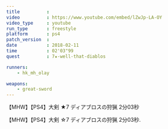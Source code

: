 ```yaml
---
title          :
video          : https://www.youtube.com/embed/lZwJp-LA-OY
video_type     : youtube
run_type       : freestyle
platform       : ps4
patch_version  :
date           : 2018-02-11
time           : 02'03"99
quest          : 7★-well-that-diablos

runners:
    - hk_mh_olay

weapons:
    - great-sword
---
```

【MHW】【PS4】大剣 ★7 ディアブロスの狩猟 2分03秒

【MHW】【PS4】大剣 ☆7 ディアブロスの狩猟 2分03秒.
